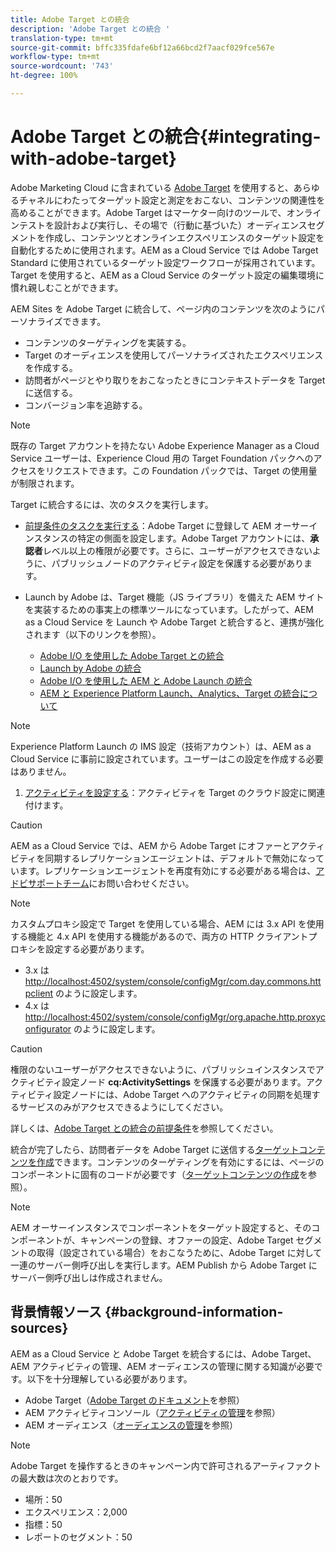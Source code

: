 ```yaml
---
title: Adobe Target との統合
description: 'Adobe Target との統合 '
translation-type: tm+mt
source-git-commit: bffc335fdafe6bf12a66bcd2f7aacf029fce567e
workflow-type: tm+mt
source-wordcount: '743'
ht-degree: 100%

---
```



# Adobe Target との統合{#integrating-with-adobe-target}

Adobe Marketing Cloud に含まれている [Adobe Target](http://www.adobe.com/jp/solutions/testing-targeting/testandtarget.html) を使用すると、あらゆるチャネルにわたってターゲット設定と測定をおこない、コンテンツの関連性を高めることができます。Adobe Target はマーケター向けのツールで、オンラインテストを設計および実行し、その場で（行動に基づいた）オーディエンスセグメントを作成し、コンテンツとオンラインエクスペリエンスのターゲット設定を自動化するために使用されます。AEM as a Cloud Service では Adobe Target Standard に使用されているターゲット設定ワークフローが採用されています。Target を使用すると、AEM as a Cloud Service のターゲット設定の編集環境に慣れ親しむことができます。

AEM Sites を Adobe Target に統合して、ページ内のコンテンツを次のようにパーソナライズできます。

* コンテンツのターゲティングを実装する。
* Target のオーディエンスを使用してパーソナライズされたエクスペリエンスを作成する。
* 訪問者がページとやり取りをおこなったときにコンテキストデータを Target に送信する。
* コンバージョン率を追跡する。

>[!NOTE]
>
>既存の Target アカウントを持たない Adobe Experience Manager as a Cloud Service ユーザーは、Experience Cloud 用の Target Foundation パックへのアクセスをリクエストできます。この Foundation パックでは、Target の使用量が制限されます。


Target に統合するには、次のタスクを実行します。

* [前提条件のタスクを実行する](https://docs.adobe.com/content/help/en/experience-manager-65/administering/integration/target-requirements.html)：Adobe Target に登録して AEM オーサーインスタンスの特定の側面を設定します。Adobe Target アカウントには、**承認者**&#x200B;レベル以上の権限が必要です。さらに、ユーザーがアクセスできないように、パブリッシュノードのアクティビティ設定を保護する必要があります。

* Launch by Adobe は、Target 機能（JS ライブラリ）を備えた AEM サイトを実装するための事実上の標準ツールになっています。したがって、AEM as a Cloud Service を Launch や Adobe Target と統合すると、連携が強化されます（以下のリンクを参照）。

   * [Adobe I/O を使用した Adobe Target との統合](https://docs.adobe.com/content/help/en/experience-manager-65/administering/integration/integration-ims-adobe-io.html)
   * [Launch by Adobe の統合](https://docs.adobe.com/content/help/en/experience-manager-learn/sites/integrations/adobe-launch-integration-tutorial-understand.html)
   * [Adobe I/O を使用した AEM と Adobe Launch の統合](https://helpx.adobe.com/jp/experience-manager/using/aem_launch_adobeio_integration.html)
   * [AEM と Experience Platform Launch、Analytics、Target の統合について](https://helpx.adobe.com/jp/experience-manager/kt/integration/using/aem-launch-integration-tutorial-understand.html)

>[!NOTE]
>
>Experience Platform Launch の IMS 設定（技術アカウント）は、AEM as a Cloud Service に事前に設定されています。ユーザーはこの設定を作成する必要はありません。

1. [アクティビティを設定する](https://docs.adobe.com/content/help/en/experience-manager-65/authoring/personalization/activitylib.html)：アクティビティを Target のクラウド設定に関連付けます。

>[!CAUTION]
>
>AEM as a Cloud Service では、AEM から Adobe Target にオファーとアクティビティを同期するレプリケーションエージェントは、デフォルトで無効になっています。レプリケーションエージェントを再度有効にする必要がある場合は、[アドビサポートチーム](https://helpx.adobe.com/jp/contact/enterprise-support.ec.html#experience-manager)にお問い合わせください。

>[!NOTE]
>
>カスタムプロキシ設定で Target を使用している場合、AEM には 3.x API を使用する機能と 4.x API を使用する機能があるので、両方の HTTP クライアントプロキシを設定する必要があります。
>
>* 3.x は [http://localhost:4502/system/console/configMgr/com.day.commons.httpclient](http://localhost:4502/system/console/configMgr/com.day.commons.httpclient) のように設定します。
>* 4.x は [http://localhost:4502/system/console/configMgr/org.apache.http.proxyconfigurator](http://localhost:4502/system/console/configMgr/org.apache.http.proxyconfigurator) のように設定します。

>



>[!CAUTION]
>
>権限のないユーザーがアクセスできないように、パブリッシュインスタンスでアクティビティ設定ノード **cq:ActivitySettings** を保護する必要があります。アクティビティ設定ノードには、Adobe Target へのアクティビティの同期を処理するサービスのみがアクセスできるようにしてください。
>
>詳しくは、[Adobe Target との統合の前提条件](https://docs.adobe.com/content/help/en/experience-manager-65/administering/integration/target-requirements.html#securing-the-activity-settings-node)を参照してください。

統合が完了したら、訪問者データを Adobe Target に送信する[ターゲットコンテンツを作成](https://docs.adobe.com/content/help/en/experience-manager-65/authoring/personalization/content-targeting-touch.html)できます。コンテンツのターゲティングを有効にするには、ページのコンポーネントに固有のコードが必要です（[ターゲットコンテンツの作成](https://docs.adobe.com/content/help/en/experience-manager-65/developing/personlization/target.html)を参照）。

>[!NOTE]
>
>AEM オーサーインスタンスでコンポーネントをターゲット設定すると、そのコンポーネントが、キャンペーンの登録、オファーの設定、Adobe Target セグメントの取得（設定されている場合）をおこなうために、Adobe Target に対して一連のサーバー側呼び出しを実行します。AEM Publish から Adobe Target にサーバー側呼び出しは作成されません。

## 背景情報ソース  {#background-information-sources}

AEM as a Cloud Service と Adobe Target を統合するには、Adobe Target、AEM アクティビティの管理、AEM オーディエンスの管理に関する知識が必要です。以下を十分理解している必要があります。

* Adobe Target（[Adobe Target のドキュメント](https://docs.adobe.com/content/help/ja-JP/target/using/target-home.translate.html)を参照）
* AEM アクティビティコンソール（[アクティビティの管理](https://docs.adobe.com/content/help/en/experience-manager-65/authoring/personalization/activitylib.html)を参照）
* AEM オーディエンス（[オーディエンスの管理](https://docs.adobe.com/content/help/en/experience-manager-65/authoring/personalization/managing-audiences.html)を参照）

>[!NOTE]
>
>Adobe Target を操作するときのキャンペーン内で許可されるアーティファクトの最大数は次のとおりです。
>
>* 場所：50
>* エクスペリエンス：2,000
>* 指標：50
>* レポートのセグメント：50

>


